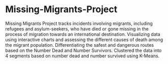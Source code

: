 # Missing-Migrants-Project
Missing Migrants Project tracks incidents involving migrants, including refugees and asylum-seekers, who have died or gone missing in the process of migration towards an international destination. Visualizing data using interactive charts and assessing the different causes of death among the migrant population.
Differentiating the safest and dangerous routes based on the Number Dead and Number Survivors. Clustered the data into 4 segments based on number dead and number survived using K-Means.
